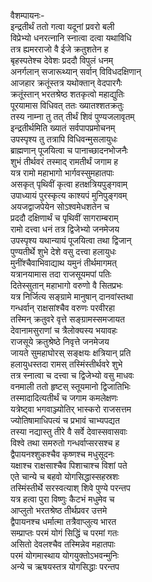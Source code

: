 वैशम्पायनः-  
इन्द्रतीर्थं ततो गत्वा यदूनां प्रवरो बली  
विप्रेभ्यो धनरत्नानि स्नात्वा दत्वा यथाविधि  
तत्र ह्यमरराजो वै ईजे क्रतुशतेन ह  
बृहस्पतेश्च देवेशः प्रददौ विपुलं धनम्  
अनर्गलान् सजारूथ्यान् सर्वान् विविधदक्षिणान्  
आजहार क्रतूंस्तत्र यथोक्तान् वेदपारगैः  
क्रतूंस्तान् भरतश्रेष्ठ शतकृत्वो महाद्युतिः  
पूरयामास विधिवत् ततः ख्यातश्शतक्रतुः  
तस्य नाम्ना तु तत् तीर्थं शिवं पुण्यजलावृतम्  
इन्द्रतीर्थमिति ख्यातं सर्वपापप्रमोचनम्  
उपस्पृश्य तु तत्रापि विधिवन्मुसलायुधः  
ब्राह्मणान् पूजयित्वा च पानाच्छादनभोजनैः  
शुभं तीर्थवरं तस्माद् रामतीर्थं जगाम ह  
यत्र रामो महाभागो भार्गवस्सुमहातपाः  
असकृत् पृथिवीं कृत्वा हतक्षत्रियपुङ्गवाम्  
उपाध्यायं पुरस्कृत्य काश्यपं मुनिपुङ्गवम्  
अयजद्वाजपेयेन सोऽश्वमेधशतेन च  
प्रददौ दक्षिणार्थं च पृथिवीं सागराम्बराम्  
रामो दत्त्वा धनं तत्र द्विजेभ्यो जनमेजय  
उपस्पृश्य यथान्यायं पूजयित्वा तथा द्विजान्  
पुण्यतीर्थे शुभे देशे वसु दत्त्वा हलायुधः  
मुनींश्चैवाभिवाद्याथ यमुनं तीर्थमागमत्  
यत्रानयामास तदा राजसूयमपां पतिः  
दितेस्सुतान् महाभागो वरुणो वै सितप्रभः  
यत्र निर्जित्य सङ्ग्रामे मानुषान् दानवांस्तथा  
गन्धर्वान् राक्षसांश्चैव वरुणः परवीरहा  
तस्मिन् क्रतुवरे वृत्ते सङ्ग्रामस्समजायत  
देवानामसुराणां च त्रैलोक्यस्य भयावहः  
राजसूये क्रतुश्रेष्ठे निवृत्ते जनमेजय  
जायते सुमहाघोरस् सङ्क्षयः क्षत्रियान् प्रति  
हलायुधस्तदा रामस् तस्मिंस्तीर्थवरे शुभे  
तत्र स्नात्वा च दत्त्वा च द्विजेभ्यो वसु माधवः  
वनमाली ततो हृष्टस् स्तूयमानो द्विजातिभिः  
तस्मादादित्यतीर्थं च जगाम कमलेक्षणः  
यत्रेष्ट्वा भगवाञ्ज्योतिर् भास्करो राजसत्तम  
ज्योतिषामाधिपत्यं च प्रभावं चाभ्यपद्यत  
तस्या नद्यास्तु तीरे वै सर्वे देवास्सवासवाः  
विश्वे तथा समरुतो गन्धर्वाप्सरसश्च ह  
द्वैपायनश्शुकश्चैव कृष्णश्च मधुसूदनः  
यक्षाश्च राक्षसाश्चैव पिशाचाश्च विशां पते  
एते चान्ये च बहवो योगसिद्धास्सहस्रशः  
तस्मिंस्तीर्थे सरस्वत्याश् शिवे पुण्ये परन्तप  
यत्र हत्वा पुरा विष्णुः कैटभं मधुमेव च  
आप्लुतो भरतश्रेष्ठ तीर्थप्रवर उत्तमे  
द्वैपायनश्च धर्मात्मा तत्रैवाप्लुत्य भारत  
सम्प्राप्तः परमं योगं सिद्धिं च परमां गतः  
असितो देवलश्चैव तस्मिन्नेव महातपाः  
परमं योगमास्थाय योगयुक्तोऽभवन्मुनिः  
अन्ये च ऋषयस्तत्र योगसिद्धाः परन्तप  
